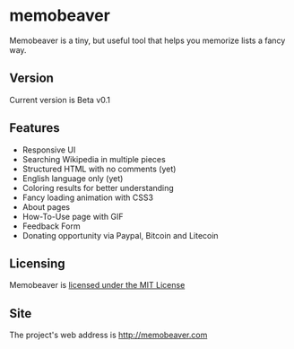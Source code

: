 # memobeaver
Memobeaver is a tiny, but useful tool that helps you memorize lists a fancy way. 

## Version
Current version is Beta v0.1

## Features
<ul>
  <li>Responsive UI</li>
  <li>Searching Wikipedia in multiple pieces</li>
  <li>Structured HTML with no comments (yet)</li>
  <li>English language only (yet)</li>
  <li>Coloring results for better understanding</li>
  <li>Fancy loading animation with CSS3</li>
  <li> About pages</li>
  <li>How-To-Use page with GIF</li>
  <li>Feedback Form </li>
  <li>Donating opportunity via Paypal, Bitcoin and Litecoin</li>
</ul>
  
## Licensing
Memobeaver is <a href="http://memobeaver.com/licensing.html">licensed under the MIT License</a>

## Site
The project's web address is <a href="http://memobeaver.com">http://memobeaver.com</a>
